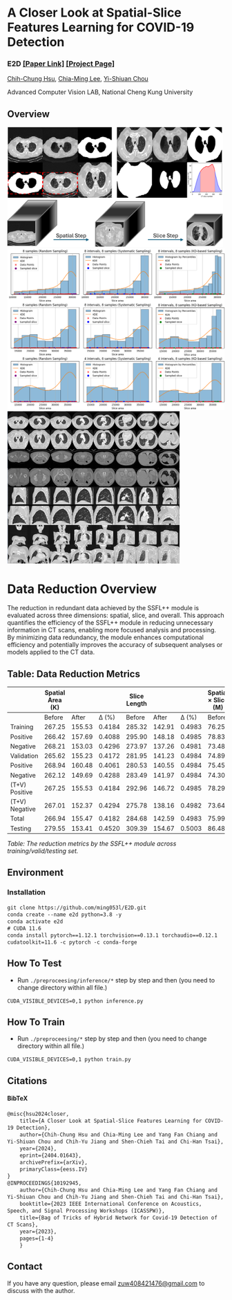 # A Closer Look at Spatial-Slice Features Learning for COVID-19 Detection


### E2D [[Paper Link]](https://arxiv.org/abs/2404.01643) [[Project Page]](https://allproj001.github.io/cov19d.github.io/)

[Chih-Chung Hsu](https://cchsu.info/), [Chia-Ming Lee](https://ming053l.github.io/), [Yi-Shiuan Chou](https://scholar.google.com/citations?&user=iGX8FBcAAAAJ)

Advanced Computer Vision LAB, National Cheng Kung University

## Overview

<img src=".\figures\spatialslice.png" width="500"/>

<img src=".\figures\kde.png" width="600"/>

<img src=".\figures\generalize.png" width="400"/>

# Data Reduction Overview

The reduction in redundant data achieved by the SSFL++ module is evaluated across three dimensions: spatial, slice, and overall. This approach quantifies the efficiency of the SSFL++ module in reducing unnecessary information in CT scans, enabling more focused analysis and processing. By minimizing data redundancy, the module enhances computational efficiency and potentially improves the accuracy of subsequent analyses or models applied to the CT data.

## Table: Data Reduction Metrics

|              | Spatial Area (K) |          |          | Slice Length |          |          | Spatial × Slice (M) |        |         |
|--------------|------------------|----------|----------|--------------|----------|----------|---------------------|--------|---------|
|              | Before           | After    | Δ (%)    | Before       | After    | Δ (%)    | Before              | After  | Δ (%)   |
| Training     | 267.25           | 155.53   | 0.4184   | 285.32       | 142.91   | 0.4983   | 76.25               | 22.22  | 0.7085  |
| Positive     | 266.42           | 157.69   | 0.4088   | 295.90       | 148.18   | 0.4985   | 78.83               | 23.36  | 0.7036  |
| Negative     | 268.21           | 153.03   | 0.4296   | 273.97       | 137.26   | 0.4981   | 73.48               | 21.00  | 0.7141  |
| Validation   | 265.62           | 155.23   | 0.4172   | 281.95       | 141.23   | 0.4984   | 74.89               | 21.92  | 0.7072  |
| Positive     | 268.94           | 160.48   | 0.4061   | 280.53       | 140.55   | 0.4984   | 75.45               | 22.55  | 0.7010  |
| Negative     | 262.12           | 149.69   | 0.4288   | 283.49       | 141.97   | 0.4984   | 74.30               | 21.25  | 0.7139  |
| (T+V) Positive | 267.25         | 155.53   | 0.4184   | 292.96       | 146.72   | 0.4985   | 78.29               | 22.81  | 0.7085  |
| (T+V) Negative | 267.01         | 152.37   | 0.4294   | 275.78       | 138.16   | 0.4982   | 73.64               | 21.05  | 0.7141  |
| Total         | 266.94          | 155.47   | 0.4182   | 284.68       | 142.59   | 0.4983   | 75.99               | 22.16  | 0.7082  |
| Testing       | 279.55          | 153.41   | 0.4520   | 309.39       | 154.67   | 0.5003   | 86.48               | 23.72  | 0.7256  |

*Table: The reduction metrics by the SSFL++ module across training/valid/testing set.*


## Environment
### Installation
```
git clone https://github.com/ming053l/E2D.git
conda create --name e2d python=3.8 -y
conda activate e2d
# CUDA 11.6
conda install pytorch==1.12.1 torchvision==0.13.1 torchaudio==0.12.1 cudatoolkit=11.6 -c pytorch -c conda-forge
```
## How To Test

- Run `./preproceesing/inference/*` step by step and then (you need to change directory within all file.)
```
CUDA_VISIBLE_DEVICES=0,1 python inference.py
```

## How To Train
- Run `./preproceesing/*` step by step and then (you need to change directory within all file.)
```
CUDA_VISIBLE_DEVICES=0,1 python train.py
```

## Citations
#### BibTeX
    @misc{hsu2024closer,
        title={A Closer Look at Spatial-Slice Features Learning for COVID-19 Detection}, 
        author={Chih-Chung Hsu and Chia-Ming Lee and Yang Fan Chiang and Yi-Shiuan Chou and Chih-Yu Jiang and Shen-Chieh Tai and Chi-Han Tsai},
        year={2024},
        eprint={2404.01643},
        archivePrefix={arXiv},
        primaryClass={eess.IV}
    }
    @INPROCEEDINGS{10192945,
        author={Chih-Chung Hsu and Chia-Ming Lee and Yang Fan Chiang and Yi-Shiuan Chou and Chih-Yu Jiang and Shen-Chieh Tai and Chi-Han Tsai},
        booktitle={2023 IEEE International Conference on Acoustics, Speech, and Signal Processing Workshops (ICASSPW)}, 
        title={Bag of Tricks of Hybrid Network for Covid-19 Detection of CT Scans}, 
        year={2023},
        pages={1-4}
        }


## Contact
If you have any question, please email zuw408421476@gmail.com to discuss with the author.
